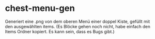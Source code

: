 # chest-menu-gen
Generiert eine .png von dem oberen Menü einer doppel Kiste, gefüllt mit den ausgewählten items. (Es Blöcke gehen noch nicht, habe einfach den Items Ordner kopiert. Es kann sein, dass es Bugs gibt.)
